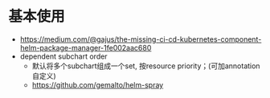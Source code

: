 # 基本使用

* https://medium.com/@gajus/the-missing-ci-cd-kubernetes-component-helm-package-manager-1fe002aac680
* dependent subchart order
    * 默认将多个subchart组成一个set, 按resource priority；(可加annotation自定义)
    * https://github.com/gemalto/helm-spray

